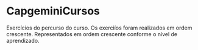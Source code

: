 # CapgeminiCursos
Exercícios do percurso do curso.
Os exerciíos foram realizados em ordem crescente. 
Representados em ordem crescente conforme o nível de aprendizado.
